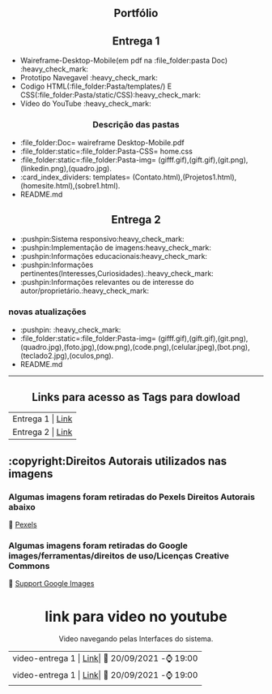 <h2 align="center">Portfólio</h2>
 <div>
 <div>
    <h2 align="center">Entrega 1</h2>
     <ul>
       <Li>Waireframe-Desktop-Mobile(em pdf na :file_folder:pasta Doc) :heavy_check_mark:  </Li>
       <Li> Prototipo Navegavel  :heavy_check_mark: </Li>
       <Li>Codigo HTML(:file_folder:Pasta/templates/) E CSS(:file_folder:Pasta/static/CSS):heavy_check_mark:</Li>
       <Li> Vídeo do YouTube :heavy_check_mark:</Li>
     </ul>
   <h3 align="center"> Descrição das pastas </h3>
   <ul>
      <Li>:file_folder:Doc= waireframe Desktop-Mobile.pdf  </Li>
      <Li>:file_folder:static=:file_folder:Pasta-CSS= home.css </Li>
      <Li>:file_folder:static=:file_folder:Pasta-img= (gifff.gif),(gift.gif),(git.png),(linkedin.png),(quadro.jpg). </Li>
      <Li>:card_index_dividers:	templates= (Contato.html),(Projetos1.html),(homesite.html),(sobre1.html). </Li>
      <Li>README.md
    </ul>
  
  </div>
  
 <div>
   <h2 align="center"> Entrega 2 </h2>
      <ul>
        <Li>:pushpin:Sistema responsivo:heavy_check_mark:</li>
        <Li>:pushpin:Implementação de imagens:heavy_check_mark:</li>
        <li>:pushpin:Informações educacionais:heavy_check_mark:</li>
        <li>:pushpin:Informações pertinentes(Interesses,Curiosidades).:heavy_check_mark:</li>
        <li>:pushpin:Informações relevantes ou de interesse do autor/proprietário.:heavy_check_mark:</li>
      </ul>
 </div>
<h3>novas atualizações </h3>
  
 <ul>
   <li>:pushpin: :heavy_check_mark:</li>
   <Li>:file_folder:static=:file_folder:Pasta-img= (gifff.gif),(gift.gif),(git.png),(quadro.jpg),(foto.jpg),(dow.png),(code.png),(celular.jpeg),(bot.png),(teclado2.jpg),(oculos,png). </Li>
  <Li>README.md</li>
 </ul> 
  
 <hr>
<h2 align="center">Links para acesso as Tags para dowload</h2>
<table>
<tr>
 <td>Entrega 1 | <a href="https://github.com/rodrigoribeiro027/Portifolio-1-Design-Digital/tags">Link</a> </td> 
 <tr>
 <td>Entrega 2 | <a href="https://github.com/rodrigoribeiro027/Portifolio-1-Design-Digital/tags">Link</a></td> 
</tr>
</tr>
</table>





<div>
 <h2>:copyright:Direitos Autorais utilizados nas imagens</h2>
   <h3>Algumas imagens foram retiradas do Pexels Direitos Autorais abaixo</h3>
  
  :link: [Pexels](https://www.pexels.com/pt-br/licenca/)
 <div>
 
  <h3>Algumas imagens foram retiradas do Google images/ferramentas/direitos de uso/Licenças Creative Commons</h3>
  
 :link: [Support Google Images](https://support.google.com/websearch/answer/29508?hl=pt-Br)
 </div>
 
 
 </div>
 
 
 <div>
  <h1 align="center">link para video no youtube</h1>
  <p align="center">Video navegando pelas Interfaces do sistema.</p>
 
 
    
  
<table>
<tr>
 <td>video-entrega 1 | <a href="https://www.youtube.com/watch?v=Chd80Cysy74">Link</a>| 📅 20/09/2021 -⌚ 19:00 </td> 
 <tr></tr>
 <td>video-entrega 1 | <a href="https://www.youtube.com/watch?v=Chd80Cysy74">Link</a>| 📅 20/09/2021 -⌚ 19:00 </td> 
</tr>
</table>

 

 
